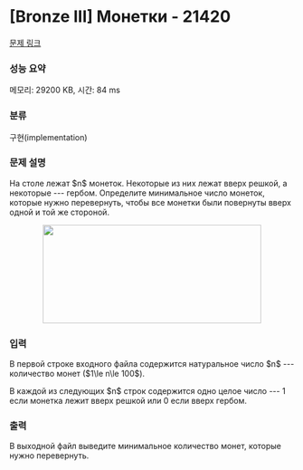 # [Bronze III] Монетки - 21420 

[문제 링크](https://www.acmicpc.net/problem/21420) 

### 성능 요약

메모리: 29200 KB, 시간: 84 ms

### 분류

구현(implementation)

### 문제 설명

<p>На столе лежат $n$ монеток. Некоторые из них лежат вверх решкой, а некоторые --- гербом. Определите минимальное число монеток, которые нужно перевернуть, чтобы все монетки были повернуты вверх одной и той же стороной.</p>

<p style="text-align: center;"><img alt="" src="" style="width: 386px; height: 174px;"></p>

### 입력 

 <p>В первой строке входного файла содержится натуральное число $n$ --- количество монет ($1\le n\le 100$).</p>

<p>В каждой из следующих $n$ строк содержится одно целое число --- 1 если монетка лежит вверх решкой или 0 если вверх гербом.</p>

### 출력 

 <p>В выходной файл выведите минимальное количество монет, которые нужно перевернуть.</p>

